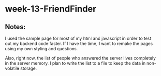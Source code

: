 # week-13-FriendFinder

## Notes:

I used the sample page for most of my html and javascript in order to test out my backend code faster.  If I have the time, I want to remake the pages using my own styling and questions.

Also, right now, the list of people who answered the server lives completely in the server memory.  I plan to write the list to a file to keep the data in non-volatile storage.